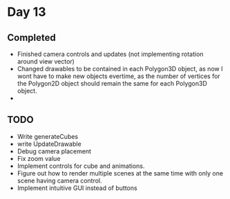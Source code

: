 # Day 13

## Completed 
- Finished camera controls and updates (not implementing rotation around view vector)
- Changed drawables to be contained in each Polygon3D object, as now I wont have to make new objects evertime, as the number of vertices for the Polygon2D object should remain the same for each Polygon3D object. 
- 

## TODO
- Write generateCubes
- write UpdateDrawable
- Debug camera placement
- Fix zoom value
- Implement controls for cube and animations. 
- Figure out how to render multiple scenes at the same time with only one scene having camera control. 
- Implement intuitive GUI instead of buttons
